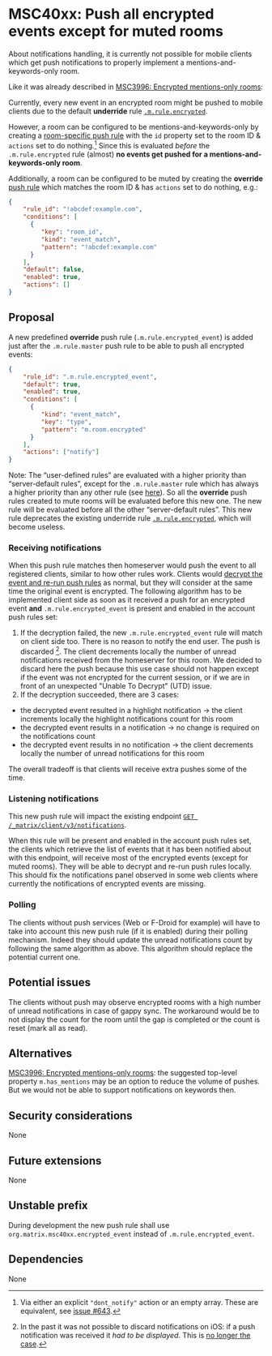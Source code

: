 # MSC40xx: Push all encrypted events except for muted rooms

About notifications handling, it is currently not possible for mobile clients which get push notifications to properly implement a mentions-and-keywords-only room.

Like it was already described in [MSC3996: Encrypted mentions-only rooms](https://github.com/matrix-org/matrix-spec-proposals/pull/3996): 

Currently, every new event in an encrypted room might be pushed to mobile clients due to the default **underride** rule [`.m.rule.encrypted`](https://spec.matrix.org/v1.7/client-server-api/#default-underride-rules).

However, a room can be configured to be mentions-and-keywords-only by creating a [room-specific push rule](https://spec.matrix.org/v1.7/client-server-api/#push-rules)
with the `id` property set to the room ID & `actions` set to do nothing.[^1] Since this is evaluated *before* the `.m.rule.encrypted` rule (almost) **no events get pushed for a mentions-and-keywords-only room**.

Additionally, a room can be configured to be muted by creating the **override** [push rule](https://spec.matrix.org/v1.7/client-server-api/#push-rules) which matches the room ID & has `actions` set to do nothing, e.g.:

```json
{
    "rule_id": "!abcdef:example.com",
    "conditions": [
      {
         "key": "room_id",
         "kind": "event_match",
         "pattern": "!abcdef:example.com"
      }
    ],
    "default": false,
    "enabled": true,
    "actions": []
}
```

## Proposal

A new predefined **override** push rule (`.m.rule.encrypted_event`) is added just after the `.m.rule.master` push rule to be able to push all encrypted events:

```json
{
    "rule_id": ".m.rule.encrypted_event",
    "default": true,
    "enabled": true,
    "conditions": [
      {
         "kind": "event_match",
         "key": "type",
         "pattern": "m.room.encrypted"
      }
    ],
    "actions": ["notify"]
}
```

Note: The “user-defined rules” are evaluated with a higher priority than “server-default rules”, except for the `.m.rule.master` rule which has always a higher priority than any other rule (see [here](https://spec.matrix.org/v1.7/client-server-api/#predefined-rules)). So all the **override** push rules created to mute rooms will be evaluated before this new one. The new rule will be evaluated before all the other “server-default rules”. This new rule deprecates the existing underride rule [`.m.rule.encrypted`](https://spec.matrix.org/v1.7/client-server-api/#default-underride-rules), which will become useless.

### Receiving notifications

When this push rule matches then homeserver would push the event to all registered clients, similar to how other rules work. Clients would [decrypt the event and re-run push rules](https://spec.matrix.org/v1.7/client-server-api/#receiving-notifications) as normal, but they will consider at the same time the original event is encrypted. The following algorithm has to be implemented client side as soon as it received a push for an encrypted event **and** `.m.rule.encrypted_event` is present and enabled in the account push rules set:

1. If the decryption failed, the new `.m.rule.encrypted_event` rule will match on client side too. There is no reason to notify the end user. The push is discarded [^2]. The client decrements locally the number of unread notifications received from the homeserver for this room. We decided to discard here the push because this use case should not happen except if the event was not encrypted for the current session,
or if we are in front of an unexpected "Unable To Decrypt" (UTD) issue.  
2. If the decryption succeeded, there are 3 cases:
- the decrypted event resulted in a highlight notification -> the client increments locally the highlight notifications count for this room
- the decrypted event results in a notification -> no change is required on the notifications count
- the decrypted event results in no notification -> the client decrements locally the number of unread notifications for this room

The overall tradeoff is that clients will receive extra pushes some of the time.

### Listening notifications

This new push rule will impact the existing endpoint [`GET /_matrix/client/v3/notifications`](https://spec.matrix.org/v1.7/client-server-api/#get_matrixclientv3notifications).

When this rule will be present and enabled in the account push rules set, the clients which retrieve the list of events that it has been notified about with this endpoint, will receive most of the encrypted events (except for muted rooms). They will be able to decrypt and re-run push rules locally. This should fix the notifications panel observed in some web clients where currently the notifications of encrypted events are missing.

### Polling

The clients without push services (Web or F-Droid for example) will have to take into account this new push rule (if it is enabled) during their polling mechanism. Indeed they should update the unread notifications count by following the same algorithm as above. This algorithm should replace the potential current one.

## Potential issues

The clients without push may observe encrypted rooms with a high number of unread notifications in case of gappy sync. The workaround would be to not display the count for the room until the gap is completed or the count is reset (mark all as read).

## Alternatives

[MSC3996: Encrypted mentions-only rooms](https://github.com/matrix-org/matrix-spec-proposals/pull/3996): the suggested top-level property `m.has_mentions` may be an option to reduce the volume of pushes. But we would not be able to support notifications on keywords then.

## Security considerations

None

## Future extensions

None

## Unstable prefix

During development the new push rule shall use `org.matrix.msc40xx.encrypted_event` instead of `.m.rule.encrypted_event`.

## Dependencies

None


[^1]: Via either an explicit `"dont_notify"` action or an empty array. These are
equivalent, see [issue #643](https://github.com/matrix-org/matrix-spec/issues/643).

[^2]: In the past it was not possible to discard notifications on iOS: if a push
notification was received it *had to be displayed*. This is [no longer the case](https://developer.apple.com/documentation/bundleresources/entitlements/com_apple_developer_usernotifications_filtering).
